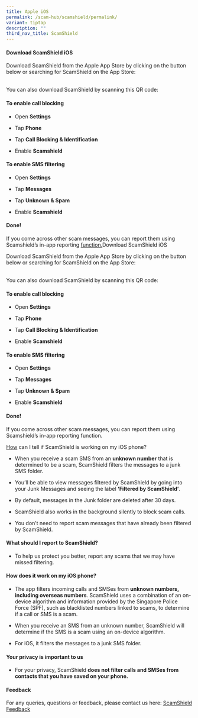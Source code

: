```yaml
---
title: Apple iOS
permalink: /scam-hub/scamshield/permalink/
variant: tiptap
description: ""
third_nav_title: ScamShield
---
```

<h4>Download ScamShield iOS</h4><p>Download ScamShield from the Apple App Store by clicking on the button below or searching for ScamShield on the App Store:</p><p></p><p><br>You can also download ScamShield by scanning this QR code:</p><h4>To enable call blocking</h4><ul data-tight="true" class="tight"><li><p>Open <strong>Settings</strong></p></li><li><p>Tap <strong>Phone</strong></p></li><li><p>Tap <strong>Call Blocking &amp; Identification</strong></p></li><li><p>Enable <strong>Scamshield</strong></p></li></ul><p></p><h4>To enable SMS filtering</h4><ul data-tight="true" class="tight"><li><p>Open <strong>Settings</strong></p></li><li><p>Tap <strong>Messages</strong></p></li><li><p>Tap <strong>Unknown &amp; Spam</strong></p></li><li><p>Enable <strong>Scamshield</strong></p></li></ul><p></p><h4>Done!</h4><p>If you come across other scam messages, you can report them using Scamshield’s in-app reporting <a href="https://apps.apple.com/sg/app/scamshield/id1497144087" rel="noopener noreferrer nofollow" target="_blank">function.</a>Download ScamShield iOS</p><p>Download ScamShield from the Apple App Store by clicking on the button below or searching for ScamShield on the App Store:</p><p></p><p><br>You can also download ScamShield by scanning this QR code:</p><h4>To enable call blocking</h4><ul data-tight="true" class="tight"><li><p>Open <strong>Settings</strong></p></li><li><p>Tap <strong>Phone</strong></p></li><li><p>Tap <strong>Call Blocking &amp; Identification</strong></p></li><li><p>Enable <strong>Scamshield</strong></p></li></ul><p></p><h4>To enable SMS filtering</h4><ul data-tight="true" class="tight"><li><p>Open <strong>Settings</strong></p></li><li><p>Tap <strong>Messages</strong></p></li><li><p>Tap <strong>Unknown &amp; Spam</strong></p></li><li><p>Enable <strong>Scamshield</strong></p></li></ul><p></p><h4>Done!</h4><p>If you come across other scam messages, you can report them using Scamshield’s in-app reporting function.</p><p></p><p></p><p><a href="https://apps.apple.com/sg/app/scamshield/id1497144087" rel="noopener noreferrer nofollow" target="_blank">How</a> can I tell if ScamShield is working on my iOS phone?</p><p></p><ul data-tight="true" class="tight"><li><p>When you receive a scam SMS from an <strong>unknown number</strong> that is determined to be a scam, ScamShield filters the messages to a junk SMS folder.</p></li><li><p>You’ll be able to view messages filtered by ScamShield by going into your Junk Messages and seeing the label <strong>‘Filtered by ScamShield’</strong>.</p></li><li><p>By default, messages in the Junk folder are deleted after 30 days.</p></li><li><p>ScamShield also works in the background silently to block scam calls.</p></li><li><p>You don’t need to report scam messages that have already been filtered by ScamShield.</p></li></ul><h4>What should I report to ScamShield?</h4><ul data-tight="true" class="tight"><li><p>To help us protect you better, report any scams that we may have missed filtering.</p></li></ul><h4>How does it work on my iOS phone?</h4><ul data-tight="true" class="tight"><li><p>The app filters incoming calls and SMSes from <strong>unknown numbers, including overseas numbers</strong>. ScamShield uses a combination of an on-device algorithm and information provided by the Singapore Police Force (SPF), such as blacklisted numbers linked to scams, to determine if a call or SMS is a scam.</p></li><li><p>When you receive an SMS from an unknown number, ScamShield will determine if the SMS is a scam using an on-device algorithm.</p></li><li><p>For iOS, it filters the messages to a junk SMS folder.</p></li></ul><h4>Your privacy is important to us</h4><ul data-tight="true" class="tight"><li><p>For your privacy, ScamShield <strong>does not filter calls and SMSes from contacts that you have saved on your phone.</strong></p></li></ul><h4>Feedback</h4><p>For any queries, questions or feedback, please contact us here: <a href="https://go.gov.sg/scamshield-feedback" rel="noopener noreferrer nofollow" target="_blank"><u>ScamShield Feedback</u></a></p>